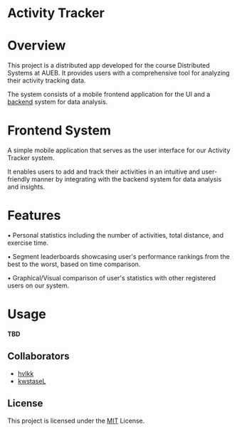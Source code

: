 # Activity Tracker

# Overview

This project is a distributed app developed for the course Distributed Systems at AUEB. It provides users with a comprehensive tool for analyzing their activity tracking data. 

The system consists of a mobile frontend application for the UI and a [backend](https://github.com/kwstaseL/Activity-Tracker-Backend) system for data analysis.

# Frontend System

A simple mobile application that serves as the user interface for our Activity Tracker system. 

It enables users to add and track their activities in an intuitive and user-friendly manner by integrating with the backend system for data analysis and insights.

# Features       

• Personal statistics including the number of activities, total distance, and exercise time.

• Segment leaderboards showcasing user's performance rankings from the best to the worst, based on time comparison.

• Graphical/Visual comparison of user's statistics with other registered users on our system.

# Usage

**TBD**

## Collaborators

- [hvlkk](https://www.github.com/hvlkk)
- [kwstaseL](https://www.github.com/kwstaseL)


## License
This project is licensed under the [MIT](https://choosealicense.com/licenses/mit/) License.
